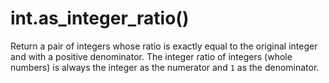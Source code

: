 # int.as_integer_ratio()
Return a pair of integers whose ratio is exactly equal to the original integer and with a positive denominator. The integer ratio of integers (whole numbers) is always the integer as the numerator and `1` as the denominator.